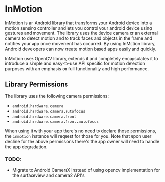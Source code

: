 # InMotion
InMotion is an Android library that transforms your Android device into a motion sensing controller and lets you control your android device using gestures and movement.
The library uses the device camera or an external camera to detect motion and to track faces and objects in the frame and notifies your app once movement has occurred.
By using InMotion library, Android developers can now create motion based apps easily and quickly.

InMotion uses OpenCV library, extends it and completely encapsulates it to introduce a simple and easy-to-use API specific for motion detection purposes with an emphasis on full functionality and high performance.


## Library Permissions
The library uses the following camera permissions:
- `android.hardware.camera`
- `android.hardware.camera.autofocus`
- `android.hardware.camera.front`
- `android.hardware.camera.front.autofocus`

When using it with your app there's no need to declare those permissions, the `inmotion` instance will request for those for you.
Note that upon user decline for the above permissions there's the app owner will need to handle the app degradation.  


### TODO:
- Migrate to Android CameraX instead of using opencv implementation for the surfaceview and camera2 API's
